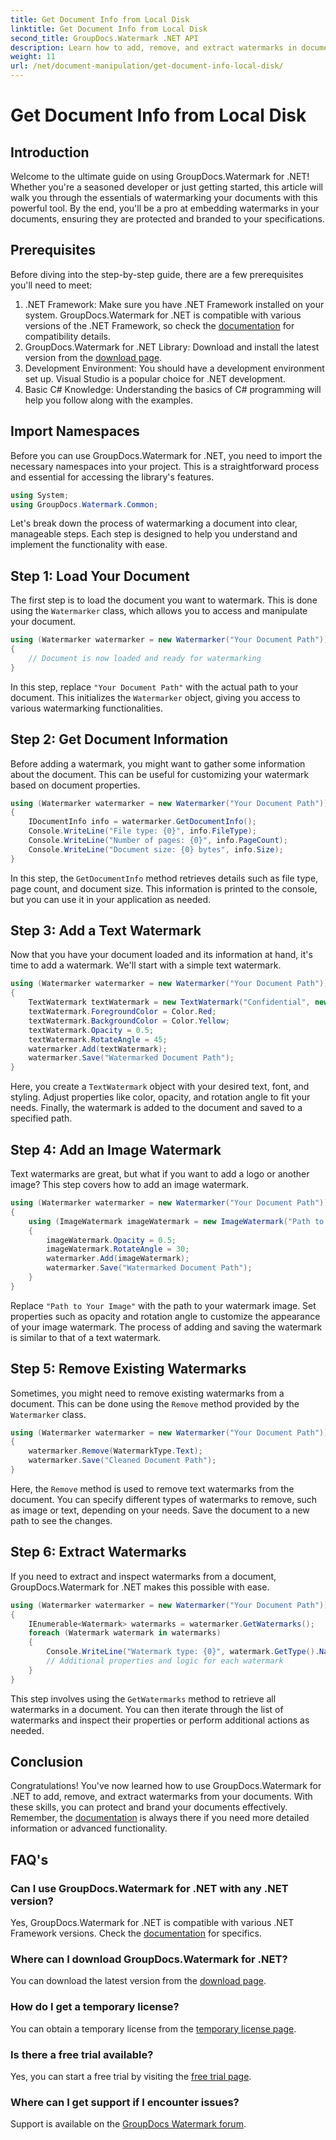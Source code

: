 ```yaml
---
title: Get Document Info from Local Disk
linktitle: Get Document Info from Local Disk
second_title: GroupDocs.Watermark .NET API
description: Learn how to add, remove, and extract watermarks in documents using GroupDocs.Watermark for .NET with this comprehensive step-by-step guide.
weight: 11
url: /net/document-manipulation/get-document-info-local-disk/
---
```


# Get Document Info from Local Disk

## Introduction
Welcome to the ultimate guide on using GroupDocs.Watermark for .NET! Whether you're a seasoned developer or just getting started, this article will walk you through the essentials of watermarking your documents with this powerful tool. By the end, you'll be a pro at embedding watermarks in your documents, ensuring they are protected and branded to your specifications.
## Prerequisites
Before diving into the step-by-step guide, there are a few prerequisites you'll need to meet:
1. .NET Framework: Make sure you have .NET Framework installed on your system. GroupDocs.Watermark for .NET is compatible with various versions of the .NET Framework, so check the [documentation](https://tutorials.groupdocs.com/Watermark/net/) for compatibility details.
2. GroupDocs.Watermark for .NET Library: Download and install the latest version from the [download page](https://releases.groupdocs.com/Watermark/net/).
3. Development Environment: You should have a development environment set up. Visual Studio is a popular choice for .NET development.
4. Basic C# Knowledge: Understanding the basics of C# programming will help you follow along with the examples.
## Import Namespaces
Before you can use GroupDocs.Watermark for .NET, you need to import the necessary namespaces into your project. This is a straightforward process and essential for accessing the library's features.
```csharp
using System;
using GroupDocs.Watermark.Common;
```
Let's break down the process of watermarking a document into clear, manageable steps. Each step is designed to help you understand and implement the functionality with ease.
## Step 1: Load Your Document
The first step is to load the document you want to watermark. This is done using the `Watermarker` class, which allows you to access and manipulate your document.
```csharp
using (Watermarker watermarker = new Watermarker("Your Document Path"))
{
    // Document is now loaded and ready for watermarking
}
```
In this step, replace `"Your Document Path"` with the actual path to your document. This initializes the `Watermarker` object, giving you access to various watermarking functionalities.
## Step 2: Get Document Information
Before adding a watermark, you might want to gather some information about the document. This can be useful for customizing your watermark based on document properties.

```csharp
using (Watermarker watermarker = new Watermarker("Your Document Path"))
{
    IDocumentInfo info = watermarker.GetDocumentInfo();
    Console.WriteLine("File type: {0}", info.FileType);
    Console.WriteLine("Number of pages: {0}", info.PageCount);
    Console.WriteLine("Document size: {0} bytes", info.Size);
}
```
In this step, the `GetDocumentInfo` method retrieves details such as file type, page count, and document size. This information is printed to the console, but you can use it in your application as needed.
## Step 3: Add a Text Watermark
Now that you have your document loaded and its information at hand, it's time to add a watermark. We'll start with a simple text watermark.

```csharp
using (Watermarker watermarker = new Watermarker("Your Document Path"))
{
    TextWatermark textWatermark = new TextWatermark("Confidential", new Font("Arial", 36));
    textWatermark.ForegroundColor = Color.Red;
    textWatermark.BackgroundColor = Color.Yellow;
    textWatermark.Opacity = 0.5;
    textWatermark.RotateAngle = 45;
    watermarker.Add(textWatermark);
    watermarker.Save("Watermarked Document Path");
}
```
Here, you create a `TextWatermark` object with your desired text, font, and styling. Adjust properties like color, opacity, and rotation angle to fit your needs. Finally, the watermark is added to the document and saved to a specified path.
## Step 4: Add an Image Watermark
Text watermarks are great, but what if you want to add a logo or another image? This step covers how to add an image watermark.

```csharp
using (Watermarker watermarker = new Watermarker("Your Document Path"))
{
    using (ImageWatermark imageWatermark = new ImageWatermark("Path to Your Image"))
    {
        imageWatermark.Opacity = 0.5;
        imageWatermark.RotateAngle = 30;
        watermarker.Add(imageWatermark);
        watermarker.Save("Watermarked Document Path");
    }
}
```
Replace `"Path to Your Image"` with the path to your watermark image. Set properties such as opacity and rotation angle to customize the appearance of your image watermark. The process of adding and saving the watermark is similar to that of a text watermark.
## Step 5: Remove Existing Watermarks
Sometimes, you might need to remove existing watermarks from a document. This can be done using the `Remove` method provided by the `Watermarker` class.

```csharp
using (Watermarker watermarker = new Watermarker("Your Document Path"))
{
    watermarker.Remove(WatermarkType.Text);
    watermarker.Save("Cleaned Document Path");
}
```
Here, the `Remove` method is used to remove text watermarks from the document. You can specify different types of watermarks to remove, such as image or text, depending on your needs. Save the document to a new path to see the changes.
## Step 6: Extract Watermarks
If you need to extract and inspect watermarks from a document, GroupDocs.Watermark for .NET makes this possible with ease.

```csharp
using (Watermarker watermarker = new Watermarker("Your Document Path"))
{
    IEnumerable<Watermark> watermarks = watermarker.GetWatermarks();
    foreach (Watermark watermark in watermarks)
    {
        Console.WriteLine("Watermark type: {0}", watermark.GetType().Name);
        // Additional properties and logic for each watermark
    }
}
```
This step involves using the `GetWatermarks` method to retrieve all watermarks in a document. You can then iterate through the list of watermarks and inspect their properties or perform additional actions as needed.
## Conclusion
Congratulations! You've now learned how to use GroupDocs.Watermark for .NET to add, remove, and extract watermarks from your documents. With these skills, you can protect and brand your documents effectively. Remember, the [documentation](https://tutorials.groupdocs.com/Watermark/net/) is always there if you need more detailed information or advanced functionality.
## FAQ's
### Can I use GroupDocs.Watermark for .NET with any .NET version?
Yes, GroupDocs.Watermark for .NET is compatible with various .NET Framework versions. Check the [documentation](https://tutorials.groupdocs.com/Watermark/net/) for specifics.
### Where can I download GroupDocs.Watermark for .NET?
You can download the latest version from the [download page](https://releases.groupdocs.com/Watermark/net/).
### How do I get a temporary license?
You can obtain a temporary license from the [temporary license page](https://purchase.groupdocs.com/temporary-license/).
### Is there a free trial available?
Yes, you can start a free trial by visiting the [free trial page](https://releases.groupdocs.com/).
### Where can I get support if I encounter issues?
Support is available on the [GroupDocs Watermark forum](https://forum.groupdocs.com/c/watermark/19).
